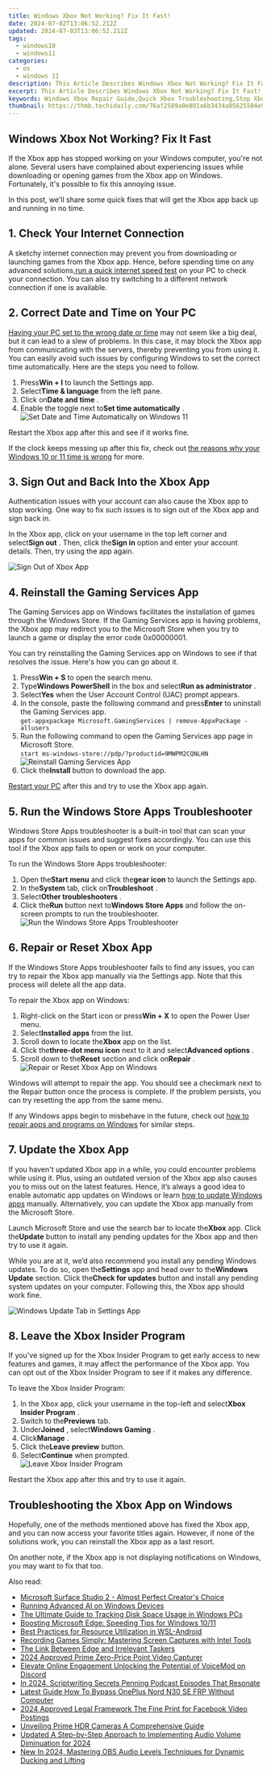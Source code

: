 ```yaml
---
title: Windows Xbox Not Working? Fix It Fast!
date: 2024-07-02T13:06:52.212Z
updated: 2024-07-03T13:06:52.212Z
tags:
  - windows10
  - windows11
categories:
  - os
  - windows 11
description: This Article Describes Windows Xbox Not Working? Fix It Fast!
excerpt: This Article Describes Windows Xbox Not Working? Fix It Fast!
keywords: Windows Xbox Repair Guide,Quick Xbox Troubleshooting,Stop Xbox Errors Instantly,Fixed Xbox No Signal Issue,Rescue Your Xbox Playtime,Fix Xbox Not Started,Rapid Xbox Recovery Steps
thumbnail: https://thmb.techidaily.com/76af2589a0e801a6b3434a05625504e9a24382860270c85ff4fd48c9e5e5afe1.png
---
```


## Windows Xbox Not Working? Fix It Fast

 If the Xbox app has stopped working on your Windows computer, you're not alone. Several users have complained about experiencing issues while downloading or opening games from the Xbox app on Windows. Fortunately, it's possible to fix this annoying issue.

 In this post, we'll share some quick fixes that will get the Xbox app back up and running in no time.

## 1\. Check Your Internet Connection

 A sketchy internet connection may prevent you from downloading or launching games from the Xbox app. Hence, before spending time on any advanced solutions,[run a quick internet speed test](https://www.makeuseof.com/best-free-websites-test-internet-speed/) on your PC to check your connection. You can also try switching to a different network connection if one is available.

## 2\. Correct Date and Time on Your PC

[Having your PC set to the wrong date or time](https://www.makeuseof.com/tag/3-reasons-windows-computer-loses-time-date/) may not seem like a big deal, but it can lead to a slew of problems. In this case, it may block the Xbox app from communicating with the servers, thereby preventing you from using it. You can easily avoid such issues by configuring Windows to set the correct time automatically. Here are the steps you need to follow.

1. Press**Win + I** to launch the Settings app.
2. Select**Time & language** from the left pane.
3. Click on**Date and time** .
4. Enable the toggle next to**Set time automatically** .  
![Set Date and Time Automatically on Windows 11](https://static1.makeuseofimages.com/wordpress/wp-content/uploads/2022/11/Set-Date-and-Time-Automatically-on-Windows-11.jpg)

Restart the Xbox app after this and see if it works fine.

 If the clock keeps messing up after this fix, check out [the reasons why your Windows 10 or 11 time is wrong](https://www.makeuseof.com/tag/3-reasons-windows-computer-loses-time-date/) for more.

## 3\. Sign Out and Back Into the Xbox App

 Authentication issues with your account can also cause the Xbox app to stop working. One way to fix such issues is to sign out of the Xbox app and sign back in.

 In the Xbox app, click on your username in the top left corner and select**Sign out** . Then, click the**Sign in** option and enter your account details. Then, try using the app again.

![Sign Out of Xbox App](https://static1.makeuseofimages.com/wordpress/wp-content/uploads/2022/11/Sign-Out-of-Xbox-App.jpg)

## 4\. Reinstall the Gaming Services App

 The Gaming Services app on Windows facilitates the installation of games through the Windows Store. If the Gaming Services app is having problems, the Xbox app may redirect you to the Microsoft Store when you try to launch a game or display the error code 0x00000001.

 You can try reinstalling the Gaming Services app on Windows to see if that resolves the issue. Here's how you can go about it.

1. Press**Win + S** to open the search menu.
2. Type**Windows PowerShell** in the box and select**Run as administrator** .
3. Select**Yes** when the User Account Control (UAC) prompt appears.
4. In the console, paste the following command and press**Enter** to uninstall the Gaming Services app.  
`get-appxpackage Microsoft.GamingServices | remove-AppxPackage -allusers`
5. Run the following command to open the Gaming Services app page in Microsoft Store.  
`start ms-windows-store://pdp/?productid=9MWPM2CQNLHN`  
![Reinstall Gaming Services App](https://static1.makeuseofimages.com/wordpress/wp-content/uploads/2022/11/Reinstall-Gaming-Services-App.jpg)
6. Click the**Install** button to download the app.

[Restart your PC](https://www.makeuseof.com/windows-restart-methods/) after this and try to use the Xbox app again.

## 5\. Run the Windows Store Apps Troubleshooter

 Windows Store Apps troubleshooter is a built-in tool that can scan your apps for common issues and suggest fixes accordingly. You can use this tool if the Xbox app fails to open or work on your computer.

To run the Windows Store Apps troubleshooter:

1. Open the**Start menu** and click the**gear icon** to launch the Settings app.
2. In the**System** tab, click on**Troubleshoot** .
3. Select**Other troubleshooters** .
4. Click the**Run** button next to**Windows Store Apps** and follow the on-screen prompts to run the troubleshooter.  
![Run the Windows Store Apps Troubleshooter](https://static1.makeuseofimages.com/wordpress/wp-content/uploads/2022/11/Run-the-Windows-Store-Apps-Troubleshooter-1.jpg)

## 6\. Repair or Reset Xbox App

 If the Windows Store Apps troubleshooter fails to find any issues, you can try to repair the Xbox app manually via the Settings app. Note that this process will delete all the app data.

To repair the Xbox app on Windows:

1. Right-click on the Start icon or press**Win + X** to open the Power User menu.
2. Select**Installed apps** from the list.
3. Scroll down to locate the**Xbox** app on the list.
4. Click the**three-dot menu icon** next to it and select**Advanced options** .
5. Scroll down to the**Reset** section and click on**Repair** .  
![Repair or Reset Xbox App on Windows](https://static1.makeuseofimages.com/wordpress/wp-content/uploads/2022/11/Repair-or-Reset-Xbox-App-on-Windows.jpg)

 Windows will attempt to repair the app. You should see a checkmark next to the Repair button once the process is complete. If the problem persists, you can try resetting the app from the same menu. ​​​​​​

 If any Windows apps begin to misbehave in the future, check out [how to repair apps and programs on Windows](https://www.makeuseof.com/windows-repair-apps-programs/) for similar steps.

## 7\. Update the Xbox App

 If you haven't updated Xbox app in a while, you could encounter problems while using it. Plus, using an outdated version of the Xbox app also causes you to miss out on the latest features. Hence, it’s always a good idea to enable automatic app updates on Windows or learn [how to update Windows apps](https://www.makeuseof.com/update-apps-windows-11/) manually. Alternatively, you can update the Xbox app manually from the Microsoft Store.

 Launch Microsoft Store and use the search bar to locate the**Xbox** app. Click the**Update** button to install any pending updates for the Xbox app and then try to use it again.

 While you are at it, we’d also recommend you install any pending Windows updates. To do so, open the**Settings** app and head over to the**Windows Update** section. Click the**Check for updates** button and install any pending system updates on your computer. Following this, the Xbox app should work fine.

![Windows Update Tab in Settings App](https://static1.makeuseofimages.com/wordpress/wp-content/uploads/2022/08/Check-for-Updates-Windows.jpg)

## 8\. Leave the Xbox Insider Program

 If you've signed up for the Xbox Insider Program to get early access to new features and games, it may affect the performance of the Xbox app. You can opt out of the Xbox Insider Program to see if it makes any difference.

To leave the Xbox Insider Program:

1. In the Xbox app, click your username in the top-left and select**Xbox Insider Program** .
2. Switch to the**Previews** tab.
3. Under**Joined** , select**Windows Gaming** .
4. Click**Manage** .
5. Click the**Leave preview** button.
6. Select**Continue** when prompted.  
![Leave Xbox Insider Program](https://static1.makeuseofimages.com/wordpress/wp-content/uploads/2022/11/Leave-Xbox-Insider-Program.jpg)

Restart the Xbox app after this and try to use it again.

## Troubleshooting the Xbox App on Windows

 Hopefully, one of the methods mentioned above has fixed the Xbox app, and you can now access your favorite titles again. However, if none of the solutions work, you can reinstall the Xbox app as a last resort.

 On another note, if the Xbox app is not displaying notifications on Windows, you may want to fix that too.


<ins class="adsbygoogle"
     style="display:block"
     data-ad-format="autorelaxed"
     data-ad-client="ca-pub-7571918770474297"
     data-ad-slot="1223367746"></ins>



<ins class="adsbygoogle"
     style="display:block"
     data-ad-client="ca-pub-7571918770474297"
     data-ad-slot="8358498916"
     data-ad-format="auto"
     data-full-width-responsive="true"></ins>

<span class="atpl-alsoreadstyle">Also read:</span>
<div><ul>
<li><a href="https://win11.techidaily.com/microsoft-surface-studio-2-almost-perfect-creators-choice/"><u>Microsoft Surface Studio 2 - Almost Perfect Creator's Choice</u></a></li>
<li><a href="https://win11.techidaily.com/running-advanced-ai-on-windows-devices/"><u>Running Advanced AI on Windows Devices</u></a></li>
<li><a href="https://win11.techidaily.com/the-ultimate-guide-to-tracking-disk-space-usage-in-windows-pcs/"><u>The Ultimate Guide to Tracking Disk Space Usage in Windows PCs</u></a></li>
<li><a href="https://win11.techidaily.com/boosting-microsoft-edge-speeding-tips-for-windows-1011/"><u>Boosting Microsoft Edge: Speeding Tips for Windows 10/11</u></a></li>
<li><a href="https://win11.techidaily.com/best-practices-for-resource-utilization-in-wsl-android/"><u>Best Practices for Resource Utilization in WSL-Android</u></a></li>
<li><a href="https://win11.techidaily.com/recording-games-simply-mastering-screen-captures-with-intel-tools/"><u>Recording Games Simply: Mastering Screen Captures with Intel Tools</u></a></li>
<li><a href="https://win11.techidaily.com/the-link-between-edge-and-irrelevant-taskers/"><u>The Link Between Edge and Irrelevant Taskers</u></a></li>
<li><a href="https://screen-capture.techidaily.com/2024-approved-prime-zero-price-point-video-capturer/"><u>2024 Approved  Prime Zero-Price Point Video Capturer</u></a></li>
<li><a href="https://tiktok-clips.techidaily.com/elevate-online-engagement-unlocking-the-potential-of-voicemod-on-discord/"><u>Elevate Online Engagement  Unlocking the Potential of VoiceMod on Discord</u></a></li>
<li><a href="https://extra-guidance.techidaily.com/in-2024-scriptwriting-secrets-penning-podcast-episodes-that-resonate/"><u>In 2024, Scriptwriting Secrets  Penning Podcast Episodes That Resonate</u></a></li>
<li><a href="https://android-frp.techidaily.com/latest-guide-how-to-bypass-oneplus-nord-n30-se-frp-without-computer-by-drfone-android/"><u>Latest Guide How To Bypass OnePlus Nord N30 SE FRP Without Computer</u></a></li>
<li><a href="https://facebook-clips.techidaily.com/2024-approved-legal-framework-the-fine-print-for-facebook-video-postings/"><u>2024 Approved  Legal Framework  The Fine Print for Facebook Video Postings</u></a></li>
<li><a href="https://extra-resources.techidaily.com/unveiling-prime-hdr-cameras-a-comprehensive-guide/"><u>Unveiling Prime HDR Cameras  A Comprehensive Guide</u></a></li>
<li><a href="https://audio-shaping.techidaily.com/updated-a-step-by-step-approach-to-implementing-audio-volume-diminuation-for-2024/"><u>Updated A Step-by-Step Approach to Implementing Audio Volume Diminuation for 2024</u></a></li>
<li><a href="https://voice-adjusting.techidaily.com/new-in-2024-mastering-obs-audio-levels-techniques-for-dynamic-ducking-and-lifting/"><u>New In 2024, Mastering OBS Audio Levels Techniques for Dynamic Ducking and Lifting</u></a></li>
</ul></div>

